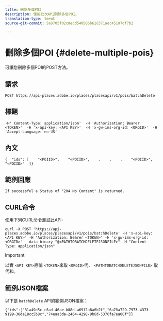 ```yaml
---
title: 刪除多個POI
description: 使用批次API刪除多個POI。
translation-type: tm+mt
source-git-commit: 5a0705f02c8ecd540506b628371aec45107df7b2

---
```




# 刪除多個POI {#delete-multiple-pois}

可讓您刪除多個POI的POST方法。

## 請求

```text
POST https://api-places.adobe.io/places/placesapi/v1/pois/batchDelete
```

## 標題

```text
-H' Content-Type: application/json'  -H 'Authorization: Bearer <TOKEN>'  -H 'x-api-key: <API KEY>'  -H 'x-gw-ims-org-id: <ORGID>'  -H 'Accept-Language: en-US'
```

## 內文

```text
{  "ids": [    "<POIID>",    "<POIID>",    .    .    .    "<POIID>",    "<POIID>"  ]}
```

## 範例回應

```text
If successful a Status of "204 No Content" is returned.
```

## CURL命令

使用下列CURL命令測試此API:

```text
curl -X POST 'https://api-places.adobe.io/places/placesapi/v1/pois/batchDelete' -H 'x-api-key: <API KEY>' -H 'Authorization: Bearer <TOKEN>' -H 'x-gw-ims-org-id: <ORGID>' --data-binary "@<PATHTOBATCHDELETEJSONFILE>" -H "Content-Type: application/json"
```

>[!IMPORTANT]
>
>以實 `<API KEY>`際值 `<TOKEN>`來取 `<ORGID>`代、 `<PATHTOBATCHDELETEJSONFILE>` 取代和。

## 範例JSON檔案

以下是 `batchDelete` API的範例JSON檔案：

```text
{​"ids":["31a49d5c-c6ad-46ae-b88d-a6912a8a6b2f","6a78a729-7973-4373-9199-36da18cc5b8c","74eaa3da-2464-4298-9b6d-5376fa7ea00f"]​}
```
